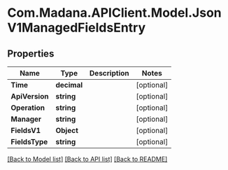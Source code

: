 
# Com.Madana.APIClient.Model.JsonV1ManagedFieldsEntry

## Properties

Name | Type | Description | Notes
------------ | ------------- | ------------- | -------------
**Time** | **decimal** |  | [optional] 
**ApiVersion** | **string** |  | [optional] 
**Operation** | **string** |  | [optional] 
**Manager** | **string** |  | [optional] 
**FieldsV1** | **Object** |  | [optional] 
**FieldsType** | **string** |  | [optional] 

[[Back to Model list]](../README.md#documentation-for-models)
[[Back to API list]](../README.md#documentation-for-api-endpoints)
[[Back to README]](../README.md)

